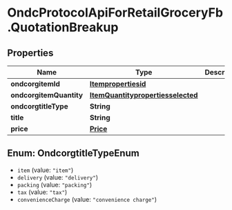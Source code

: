 # OndcProtocolApiForRetailGroceryFb.QuotationBreakup

## Properties
Name | Type | Description | Notes
------------ | ------------- | ------------- | -------------
**ondcorgitemId** | [**Itempropertiesid**](Itempropertiesid.md) |  | [optional] 
**ondcorgitemQuantity** | [**ItemQuantitypropertiesselected**](ItemQuantitypropertiesselected.md) |  | [optional] 
**ondcorgtitleType** | **String** |  | [optional] 
**title** | **String** |  | [optional] 
**price** | [**Price**](Price.md) |  | [optional] 

<a name="OndcorgtitleTypeEnum"></a>
## Enum: OndcorgtitleTypeEnum

* `item` (value: `"item"`)
* `delivery` (value: `"delivery"`)
* `packing` (value: `"packing"`)
* `tax` (value: `"tax"`)
* `convenienceCharge` (value: `"convenience charge"`)

